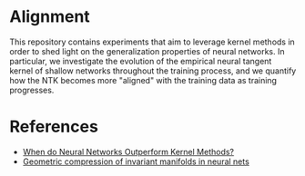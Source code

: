 # Alignment

This repository contains experiments that aim to leverage kernel methods in order to shed light on the generalization properties of neural networks. In particular, we investigate the evolution of the empirical neural tangent kernel of shallow networks throughout the training process, and we quantify how the NTK becomes more "aligned" with the training data as training progresses. 


# References
- [When do Neural Networks Outperform Kernel Methods?](https://arxiv.org/pdf/2006.13409.pdf)
- [Geometric compression of invariant manifolds in neural nets](https://arxiv.org/pdf/2007.11471.pdf)




